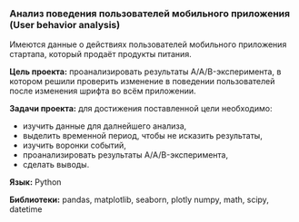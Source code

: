 ### Анализ поведения пользователей мобильного приложения (User behavior analysis)

Имеются данные о действиях пользователей мобильного приложения стартапа, который продаёт продукты питания.

**Цель проекта:** проанализировать результаты A/A/B-эксперимента, в котором решили проверить изменение в поведении пользователей после изменения шрифта во всём приложении.

**Задачи проекта:** для достижения поставленной цели необходимо:

* изучить данные для далнейшего анализа,
* выделить временной период, чтобы не исказить результаты,
* изучить воронки событий,
* проанализировать результаты A/A/B-эксперимента,
* сделать выводы.

**Язык:** Python

**Библиотеки:** pandas, matplotlib, seaborn, plotly numpy, math, scipy, datetime
